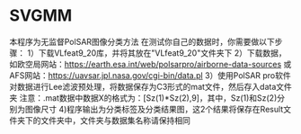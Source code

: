 # SVGMM
本程序为无监督PolSAR图像分类方法
在测试你自己的数据时，你需要做以下步骤：
1）下载VLfeat9_20库，并将其放在"VLfeat9_20"文件夹下
2）下载数据，如欧空局网站：https://earth.esa.int/web/polsarpro/airborne-data-sources
              或AFS网站：https://uavsar.jpl.nasa.gov/cgi-bin/data.pl
3）使用PolSAR pro软件对数据进行Lee滤波预处理，将数据保存为C3形式的mat文件，然后存入data文件夹
   注意：.mat数据中数据X的格式为：[Sz(1)*Sz(2),9]，其中，Sz(1)和Sz(2)分别为图像尺寸
4)程序输出为分类标签及分类结果图，这2个结果将保存在Result文件夹下的文件夹中，文件夹与数据集名称请保持相同
